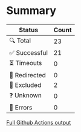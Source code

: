 # Summary

| Status        | Count |
|---------------|-------|
| 🔍 Total      | 23    |
| ✅ Successful | 21    |
| ⏳ Timeouts   | 0     |
| 🔀 Redirected | 0     |
| 👻 Excluded   | 2     |
| ❓ Unknown    | 0     |
| 🚫 Errors     | 0     |
[Full Github Actions output](https://github.com/navchandar/navchandar.github.io/actions/runs/17138405084?check_suite_focus=true)
